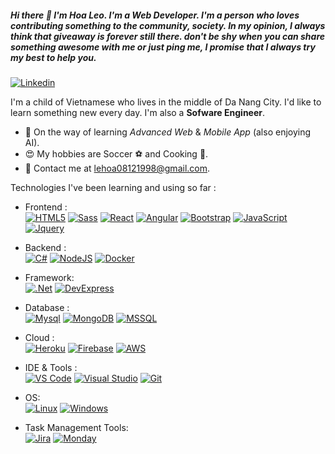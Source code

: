 ##### Hi there 👋 I'm Hoa Leo. I'm a Web Developer. I'm a person who loves contributing something to the community, society. In my opinion, I always think that giveaway is forever still there. don't be shy when you can share something awesome with me or just ping me, I promise that I always try my best to help you.

<!--
Here are some ideas to get you started:

- 🔭 I’m currently working on ...
- 🌱 I’m currently learning ...
- 👯 I’m looking to collaborate on ...
- 🤔 I’m looking for help with ...
- 💬 Ask me about ...
- 📫 How to reach me: ...
- 😄 Pronouns: ...
- ⚡ Fun fact: ... -->

[![Linkedin](https://img.shields.io/badge/-LinkedIn-blue?style=flat&logo=Linkedin&logoColor=white&link=https://www.linkedin.com/in/dinhanhthi/)](https://www.linkedin.com/in/hoaleo1999/)

I'm a child of Vietnamese who lives in the middle of Da Nang City. I'd like to learn something new every day. I'm also a **Sofware Engineer**.

- 🌱 On the way of learning _Advanced Web_ & _Mobile App_ (also enjoying AI).
- 😍 My hobbies are Soccer ⚽ and Cooking 🍳.
- 💌 Contact me at [lehoa08121998@gmail.com](mailto:lehoa08121998@gmail.com).
<!-- - 🔥 Most proud of -->

Technologies I've been learning and using so far :

- Frontend : <br />
  [![HTML5](http://img.shields.io/badge/-HTML5-eee?style=flat-square&logo=html5&logoColor=E34F26)]()
  [![Sass](https://img.shields.io/badge/-SASS-eee?style=flat-square&logo=sass&logoColor=CC6699)]()
  [![React](https://img.shields.io/badge/-React-eee?style=flat-square&logo=react&logoColor=0088cc)]()
  [![Angular](https://img.shields.io/badge/-Angular-EEE?style=flat-square&logo=angular&logoColor=DD0031)]()
  [![Bootstrap](http://img.shields.io/badge/-Bootstrap-eee?style=flat-square&logo=bootstrap&logoColor=563D7C)]()
  [![JavaScript](http://img.shields.io/badge/-JavaScript-eee?style=flat-square&logo=JavaScript&logoColor=563D7C)]()
  [![Jquery](http://img.shields.io/badge/-Jquery-eee?style=flat-square&logo=Jquery&logoColor=563D7C)]()
  
- Backend : <br />
  [![C#](https://img.shields.io/badge/-CSharp-eee?style=flat-square&logo=csharp&logoColor=123456)]()
  [![NodeJS](https://img.shields.io/badge/-NodeJs-eee?style=flat-square&logo=nodedotjs&logoColor=green)]()
  [![Docker](https://img.shields.io/badge/-Docker-eee?style=flat-square&logo=docker&logoColor=2496ed)]()
  
- Framework: <br />
  [![.Net](https://img.shields.io/badge/-.Net-eee?style=flat-square&logo=.Net&logoColor=512BD4)]()
  [![DevExpress](https://img.shields.io/badge/-DevExpress--eee?style=flat-square&logo=devexpress&logoColor=FF7200)]()
  
- Database : <br />
  [![Mysql](https://img.shields.io/badge/-Mysql-eee?style=flat-square&logo=Mysql&logoColor=blue)]()
  [![MongoDB](https://img.shields.io/badge/-MongoDB-eee?style=flat-square&logo=MongoDB&logoColor=light-green)]()
  [![MSSQL](https://img.shields.io/badge/-MSSQL-eee?style=flat-square&logo=MicrosoftSQLServer&logoColor=CC2927)]()

- Cloud : <br />
  [![Heroku](https://img.shields.io/badge/-Heroku-eee?style=flat-square&logo=heroku&logoColor=430098)]()
  [![Firebase](https://img.shields.io/badge/-Firebase-EEE?style=flat-square&logo=firebase&logoColor=FFCA28)]()
  [![AWS](https://img.shields.io/badge/-AWS-EEE?style=flat-square&logo=amazonaws&logoColor=232F3E)]()

- IDE & Tools : <br />
  [![VS Code](http://img.shields.io/badge/-VS%20Code-eee?style=flat-square&logo=visual-studio-code&logoColor=007ACC)]()
  [![Visual Studio](https://img.shields.io/badge/-VisualStudio-eee?style=flat-square&logo=visualStudio&logoColor=2000a5)]()
  [![Git](http://img.shields.io/badge/-Git-eee?style=flat-square&logo=git&logoColor=F05032)]()
  
- OS: <br />
  [![Linux](http://img.shields.io/badge/-Linux-eee?style=flat-square&logo=linux&logoColor=D67A10)]()
  [![Windows](http://img.shields.io/badge/-Windows-eee?style=flat-square&logo=Windows&logoColor=0078D6)]()
  
- Task Management Tools: <br />
  [![Jira](http://img.shields.io/badge/-Jira-eee?style=flat-square&logo=Jira&logoColor=0052CC)]()
  [![Monday](http://img.shields.io/badge/-Monday-eee?style=flat-square&logo=Monday&logoColor=purple)]()
 
  
